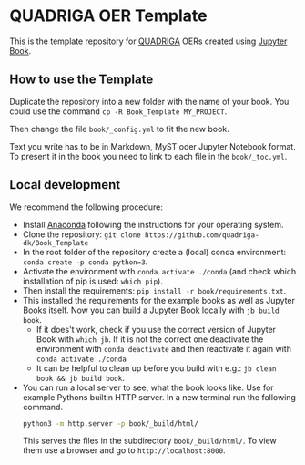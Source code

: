 # QUADRIGA OER Template

This is the template repository for [QUADRIGA](https://quadriga-dk.github.io) OERs created using [Jupyter Book](https://jupyterbook.org).

## How to use the Template

Duplicate the repository into a new folder with the name of your book. You could use the command `cp -R Book_Template MY_PROJECT`.

Then change the file `book/_config.yml` to fit the new book.

Text you write has to be in Markdown, MyST oder Jupyter Notebook format. To present it in the book you need to link to each file in the `book/_toc.yml`. 

## Local development

We recommend the following procedure:
- Install [Anaconda](https://www.anaconda.com/download) following the instructions for your operating system.
- Clone the repository: `git clone https://github.com/quadriga-dk/Book_Template`
- In the root folder of the repository create a (local) conda environment: `conda create -p conda python=3`.
- Activate the environment with `conda activate ./conda` (and check which installation of pip is used: `which pip`).
- Then install the requirements: `pip install -r book/requirements.txt`.
- This installed the requirements for the example books as well as Jupyter Books itself. Now you can build a Jupyter Book locally with `jb build book`.
  - If it does't work, check if you use the correct version of Jupyter Book with `which jb`. If it is not the correct one deactivate the environment with `conda deactivate` and then reactivate it again with `conda activate ./conda`
  - It can be helpful to clean up before you build with e.g.: `jb clean book && jb build book`.
- You can run a local server to see, what the book looks like. Use for example Pythons builtin HTTP server. In a new terminal run the following command.
  ```bash
  python3 -m http.server -p book/_build/html/
  ```
  This serves the files in the subdirectory `book/_build/html/`. To view them use a browser and go to `http://localhost:8000`.

